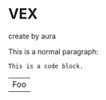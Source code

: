 # VEX

create by aura

<p>This is a normal paragraph:</p>

<pre><code>This is a code block.
</code></pre>

<table>
    <tr>
        <td>Foo</td>
    </tr>
</table>
